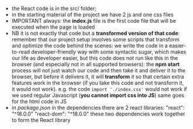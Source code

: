 - the React code is in the src/ folder;
- in the starting material of the project we have 2 js and one css files
- IMPORTANT always: the **index.js** file is the first code file that will be executed when the page is loaded
- NB it is not exactly that code but a **transformed version of that code**: remember that our project setup involves some scripts that transform and optimize the code behind the scenes: we write the code in a easier-to-read developer-friendly way with some syntactic sugar, which makes our life as developer easier, but this code does not run like this in the browser (and especially not in all supported browsers): the **npm start** process will not just watch our code and then take it and deliver it to the browser, but before it delivers it, it will **transform** it so that certain extra features work in the browser (if you take this code and not transform it, it would not work). e.g. the code `import './index.css'` would not work if we used regular Javascript (**you cannot import css into JS**) same goes for the html code in JS
- in *package.json* in the dependencies there are 2 react libraries:
        "react": "^18.0.0"
        "react-dom": "^18.0.0"
    these two dependencies work together to form the React library